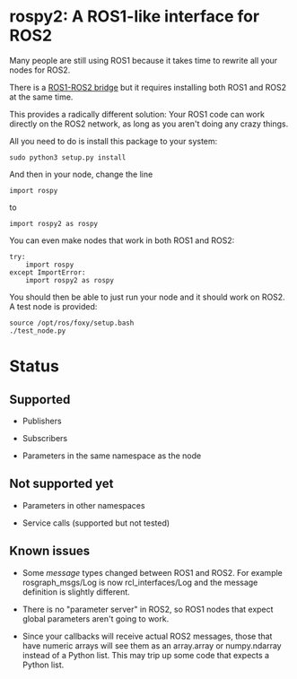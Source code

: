 # rospy2: A ROS1-like interface for ROS2

Many people are still using ROS1 because it takes time to rewrite all your nodes for ROS2.

There is a [ROS1-ROS2 bridge](https://github.com/ros2/ros1_bridge) but it requires installing both ROS1 and ROS2 at the same time.

This provides a radically different solution: Your ROS1 code can work directly on the ROS2 network, as long as you aren't doing any crazy things.

All you need to do is install this package to your system:
```
sudo python3 setup.py install
```

And then in your node, change the line
```
import rospy
```

to
```
import rospy2 as rospy
```

You can even make nodes that work in both ROS1 and ROS2:
```
try:
    import rospy
except ImportError:
    import rospy2 as rospy
```

You should then be able to just run your node and it should work on ROS2. A test node is provided:

```
source /opt/ros/foxy/setup.bash
./test_node.py
```

# Status

## Supported

* Publishers

* Subscribers

* Parameters in the same namespace as the node

## Not supported yet

* Parameters in other namespaces

* Service calls (supported but not tested)

## Known issues

* Some *message* types changed between ROS1 and ROS2. For example rosgraph_msgs/Log is now rcl_interfaces/Log and the message definition is slightly different.

* There is no "parameter server" in ROS2, so ROS1 nodes that expect global parameters aren't going to work.

* Since your callbacks will receive actual ROS2 messages, those that have numeric arrays will see them as an array.array or numpy.ndarray instead of a Python list. This may trip up some code that expects a Python list.

